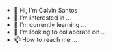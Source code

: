 - 👋 Hi, I’m Calvin Santos
- 👀 I’m interested in ...
- 🌱 I’m currently learning ...
- 💞️ I’m looking to collaborate on ...
- 📫 How to reach me ...

<!---
Calvin-altino/Calvin-altino is a ✨ special ✨ repository because its `README.md` (this file) appears on your GitHub profile.
You can click the Preview link to take a look at your changes.
--->

